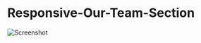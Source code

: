 # Responsive-Our-Team-Section

![Screenshot](https://user-images.githubusercontent.com/47325154/140148357-b91ddb4b-f695-4dc1-90a6-40f6a3c40819.png)
